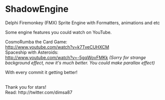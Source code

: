 # ShadowEngine
Delphi Firemonkey (FMX) Sprite Engine with Formatters, animations and etc

Some engine features you could watch on YouTube. 

CosmoRumba the Card Game:  <br />
http://www.youtube.com/watch?v=k7TveCUHXCM <br />
Spaceship with Asteroids:<br /> 
http://www.youtube.com/watch?v=-5gqWovFMKk<i> (Sorry for strange background effect, now it's much better. You could make parallax effect)</i>

With every commit it getting better!<br />

<br />
Thank you for stars! <br />
Read: http://twitter.com/dimsa87

